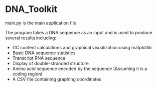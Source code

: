 # DNA_Toolkit

main.py is the main application file

The program takes a DNA sequence as an input and is used to produce several results including:
  - GC content calculations and graphical visualization using matplotlib
  - Basic DNA sequence statistics
  - Transcript RNA sequence
  - Display of double-stranded structure
  - Amino acid sequence encoded by the sequence (Assuming it is a coding region)
  - A CSV file containing graphing coordinates
